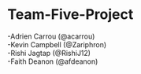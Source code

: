 # Team-Five-Project
-Adrien Carrou (@acarrou)<br/>
-Kevin Campbell (@Zariphron)<br/>
-Rishi Jagtap (@RishiJ12)<br/>
-Faith Deanon (@afdeanon)

